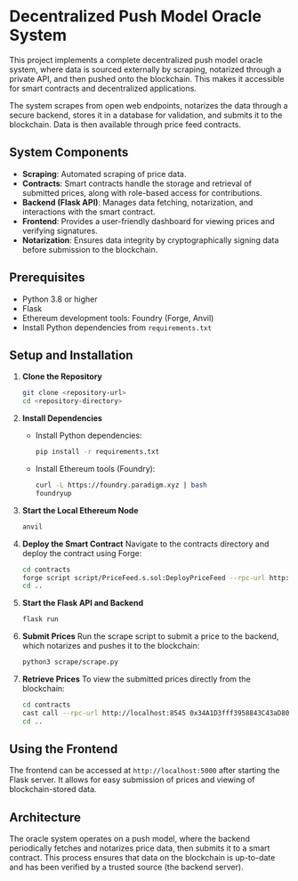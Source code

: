 # Decentralized Push Model Oracle System

This project implements a complete decentralized push model oracle system, where data is sourced externally by scraping, notarized through a private API, and then pushed onto the blockchain. This makes it accessible for smart contracts and decentralized applications.

The system scrapes from open web endpoints, notarizes the data through a secure backend, stores it in a database for validation, and submits it to the blockchain. Data is then available through price feed contracts.

## System Components

- **Scraping**: Automated scraping of price data.
- **Contracts**: Smart contracts handle the storage and retrieval of submitted prices, along with role-based access for contributions.
- **Backend (Flask API)**: Manages data fetching, notarization, and interactions with the smart contract.
- **Frontend**: Provides a user-friendly dashboard for viewing prices and verifying signatures.
- **Notarization**: Ensures data integrity by cryptographically signing data before submission to the blockchain.

## Prerequisites

- Python 3.8 or higher
- Flask
- Ethereum development tools: Foundry (Forge, Anvil)
- Install Python dependencies from `requirements.txt`

## Setup and Installation

1. **Clone the Repository**
   ```bash
   git clone <repository-url>
   cd <repository-directory>
   ```

2. **Install Dependencies**

   - Install Python dependencies:
     ```bash
     pip install -r requirements.txt
     ```

   - Install Ethereum tools (Foundry):
     ```bash
     curl -L https://foundry.paradigm.xyz | bash
     foundryup
     ```

3. **Start the Local Ethereum Node**
   ```bash
   anvil
   ```

4. **Deploy the Smart Contract**
   Navigate to the contracts directory and deploy the contract using Forge:
   ```bash
   cd contracts
   forge script script/PriceFeed.s.sol:DeployPriceFeed --rpc-url http://localhost:8545 --broadcast
   cd ..
   ```

5. **Start the Flask API and Backend**
   ```bash
   flask run
   ```

6. **Submit Prices**
   Run the scrape script to submit a price to the backend, which notarizes and pushes it to the blockchain:
   ```bash
   python3 scrape/scrape.py
   ```

7. **Retrieve Prices**
   To view the submitted prices directly from the blockchain:
   ```bash
   cd contracts
   cast call --rpc-url http://localhost:8545 0x34A1D3fff3958843C43aD80F30b94c510645C316 "getPrice(string)" BTC --legacy
   cd ..
   ```

## Using the Frontend

The frontend can be accessed at `http://localhost:5000` after starting the Flask server. It allows for easy submission of prices and viewing of blockchain-stored data.

## Architecture

The oracle system operates on a push model, where the backend periodically fetches and notarizes price data, then submits it to a smart contract. This process ensures that data on the blockchain is up-to-date and has been verified by a trusted source (the backend server).